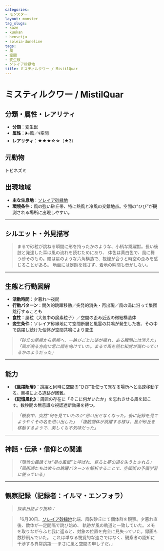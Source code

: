 ```yaml
---
categories:
- モンスター
layout: monster
tag_slugs:
- kaze
- kuukan
- henseiju
- soleia-duneline
tags:
- 風
- 空間
- 変生獣
- ソレイア砂縁地
title: ミスティルクワー / MistilQuar
---
```


# ミスティルクワー / MistilQuar

## 分類・属性・レアリティ

* **分類**：変生獣
* **属性**：🌬風／🌀空間
* **レアリティ**：★★★☆☆（★3）

## 元動物

トビネズミ

## 出現地域

* **主な生息地**：[ソレイア砂縁地](../place/soleia_duneline.md)
* **環境条件**：風の強い砂丘帯、特に熱風と冷風の交錯地点。空間の“ひび”が観測される場所に出現しやすい。

---

## シルエット・外見描写

> まるで砂粒が跳ねる瞬間に形を持ったかのような、小柄な跳躍獣。長い後肢と発達した耳は風の流れを読むためにあり、
> 体色は黄白色で、風に舞う砂そのもの。瞳は星のような六角構造で、視線が合うと時空の歪みを感じることがある。
> 地面には足跡を残さず、着地の瞬間も音がしない。

---

## 生態と行動図解

* **活動時間**：夕暮れ〜夜間
* **行動パターン**：間欠的跳躍移動／突発的消失・再出現／風の渦に沿って集団跳行することも
* **食性**：風粒（大気中の魔素粒子）／空間の歪み近辺の微細構造体
* **変生条件**：ソレイア砂縁地にて空間断層と風霊の共鳴が発生した夜、その中で跳躍し続けた個体が空間共鳴により変生

> *「砂丘の尾根から尾根へ、一跳びごとに姿が揺れ、ある瞬間には消えた」*
> *「風が鳴る方向に常に顔を向けていた。まるで風を読む知覚が備わっているかのようだった」*

---

## 能力

* **《風躍断層》**：跳躍と同時に空間の“ひび”を使って異なる場所へと高速移動する。目視による追跡が困難。
* **《記憶風化》**：周囲の存在に「そこに何がいたか」を忘れさせる風を起こす。数秒間の無意識な視認遮断効果を持つ。

> *「観察中、突然“何を見ていたのか”思い出せなくなった。後に記録を見てようやくその名を思い出した」*
> *「複数個体が跳躍する様は、星が砂丘を移動するようで、美しくも不気味だった」*

---

## 神話・伝承・信仰との関連

> *「現地の民話では“星の風鼠”と呼ばれ、見ると夢の道を失うとされる」*
> *「風術師たちは彼らの跳躍パターンを解析することで、空間術の予備学習に使っている」*

---

## 観察記録（記録者：イルマ・エンフォラ）

> *探索日誌より抜粋：*

> 「6月30日、[ソレイア砂縁地](../place/soleia_duneline.md)北端、風裂砂丘にて個体群を観察。夕暮れ直後、数体が一定間隔で跳び始め、
> 軌跡が風の軌道と一致していた。メモを取りながらふと我に返ると、対象の位置を完全に見失っていた。録画も数秒飛んでいた。
> これは単なる視覚的な速さではなく、観察者の認知に干渉する異常跳躍──まさに風と空間の申し子だ。」
